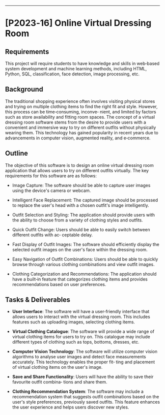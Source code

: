 
---

# [P2023‑16] Online Virtual Dressing Room

## Requirements

This project will require students to have knowledge and skills in web‑based system development
and machine learning methods, including HTML, Python, SQL, classification, face detection, image
processing, etc.

## Background

The traditional shopping experience often involves visiting physical stores and trying on multiple
clothing items to find the right fit and style. However, this process can be time‑consuming, inconve‑
nient, and limited by factors such as store availability and fitting room spaces. The concept of a virtual
dressing room software stems from the desire to provide users with a convenient and immersive way
to try on different outfits without physically wearing them. This technology has gained popularity in
recent years due to advancements in computer vision, augmented reality, and e‑commerce.

## Outline

The objective of this software is to design an online virtual dressing room application that allows users
to try on different outfits virtually. The key requirements for this software are as follows:

- Image Capture: The software should be able to capture user images using the device's camera
or webcam.

-  Intelligent Face Replacement: The captured image should be processed to replace the user's
head with a chosen outfit's image intelligently.

-  Outfit Selection and Styling: The application should provide users with the ability to choose
from a variety of clothing styles and outfits.

-  Quick Outfit Change: Users should be able to easily switch between different outfits with ac‑
ceptable delay.

-  Fast Display of Outfit Images: The software should efficiently display the selected outfit images
on the user's face within the dressing room.

-  Easy Navigation of Outfit Combinations: Users should be able to quickly browse through various
clothing combinations and view outfit images.

-  Clothing Categorization and Recommendations: The application should have a built‑in feature
that categorizes clothing items and provides recommendations based on user preferences.

## Tasks & Deliverables

- **User Interface**: The software will have a user‑friendly interface that allows users to interact with
the virtual dressing room. This includes features such as uploading images, selecting clothing
items.

- **Virtual Clothing Catalogue**: The software will provide a wide range of virtual clothing items for
users to try on. This catalogue may include different types of clothing such as tops, bottoms,
dresses, etc.

-  **Computer Vision Technology**: The software will utilize computer vision algorithms to analyse
user images and detect face measurements accurately. This technology enables the proper fit‑
ting and placement of virtual clothing items on the user's image.

- **Save and Share Functionality**: Users will have the ability to save their favourite outfit combina‑
tions and share them.

- **Clothing Recommendation System**: The software may include a recommendation system that
suggests outfit combinations based on the user's style preferences, previously saved outfits.
This feature enhances the user experience and helps users discover new styles.
